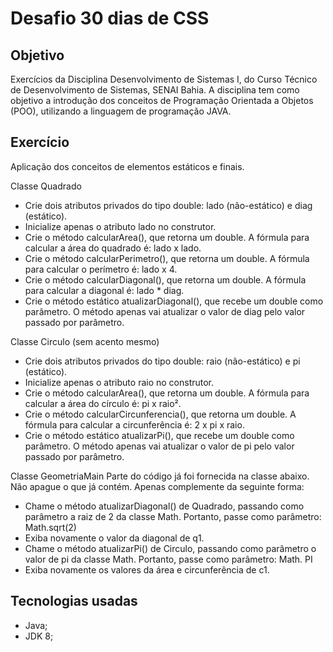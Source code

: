 # Desafio 30 dias de CSS

## Objetivo

Exercícios da Disciplina Desenvolvimento de Sistemas I, do Curso Técnico de Desenvolvimento de Sistemas, SENAI Bahia. A disciplina tem como objetivo a introdução dos conceitos de Programação Orientada a Objetos (POO), utilizando a linguagem de programação JAVA.

## Exercício

Aplicação dos conceitos de elementos estáticos e finais.

Classe Quadrado

* Crie dois atributos privados do tipo double: lado (não-estático) e diag (estático).
* Inicialize apenas o atributo lado no construtor.
* Crie o método calcularArea(), que retorna um double. A fórmula para calcular a área do quadrado é: lado x lado.
* Crie o método calcularPerimetro(), que retorna um double. A fórmula para calcular o perímetro é: lado x 4.
* Crie o método calcularDiagonal(), que retorna um double. A fórmula para calcular a diagonal é: lado * diag.
* Crie o método estático atualizarDiagonal(), que recebe um double como parâmetro. O método apenas vai atualizar o valor de diag pelo valor passado por parâmetro.

Classe Circulo (sem acento mesmo)

* Crie dois atributos privados do tipo double: raio (não-estático) e pi (estático).
* Inicialize apenas o atributo raio no construtor.
* Crie o método calcularArea(), que retorna um double. A fórmula para calcular a área do círculo é: pi x raio².
* Crie o método calcularCircunferencia(), que retorna um double. A fórmula para calcular a circunferência é: 2 x pi x raio.
* Crie o método estático atualizarPi(), que recebe um double como parâmetro. O método apenas vai atualizar o valor de pi pelo valor passado por parâmetro.

Classe GeometriaMain
Parte do código já foi fornecida na classe abaixo. Não apague o que já contém. Apenas complemente da seguinte forma:

* Chame o método atualizarDiagonal() de Quadrado, passando como parâmetro a raiz de 2 da classe Math. Portanto, passe como parâmetro: Math.sqrt(2)
* Exiba novamente o valor da diagonal de q1.
* Chame o método atualizarPi() de Circulo, passando como parâmetro o valor de pi da classe Math. Portanto, passe como parâmetro: Math. PI
* Exiba novamente os valores da área e circunferência de c1.

## Tecnologias usadas

*   Java; 
*   JDK 8; 
